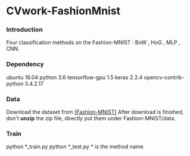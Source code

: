 # CVwork-FashionMnist
### Introduction
Four classification methods on the Fashion-MNIST :  BoW , HoG , MLP , CNN. 
### Dependency
ubuntu 16.04
python 3.6
tensorflow-gpu 1.5
keras 2.2.4
opencv-contrib-python 3.4.2.17
### Data
Download the dataset from <a href="https://github.com/zalandoresearch/fashion-mnist" target="_blank">(Fashion-MNIST)</a>
After download is finished, don't **unzip** the zip file, directly put them under Fashion-MNIST/data.
### Train
python \*_train.py
python \*_test.py
\* is the method name
